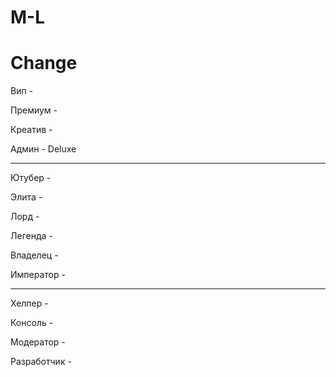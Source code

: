 # M-L
# Change
 
Вип - 

Премиум - 

Креатив - 

Админ - Deluxe

--------------------------

Ютубер - 

Элита - 

Лорд - 

Легенда -

Владелец - 

Император - 

--------------------------

Хелпер - 

Консоль - 

Модератор - 

Разработчик - 
